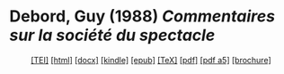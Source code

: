 # Debord, Guy (1988)  <em>Commentaires sur la société du spectacle</em> 

<header> <a target="_blank" title="Source XML/TEI" class="mime48 tei" href="https://hurlus.github.io/tei/debord1988_spectacle-commentaire.xml">[TEI]</a>  <a target="_blank" title="HTML une page" class="mime48 html" href="https://hurlus.github.io/debord1988_spectacle-commentaire/debord1988_spectacle-commentaire.html">[html]</a>  <a target="_blank" title="Bureautique (LibreOffice, MS.Word)" class="mime48 docx" href="https://hurlus.github.io/debord1988_spectacle-commentaire/debord1988_spectacle-commentaire.docx">[docx]</a>  <a target="_blank" title="Amazon.kindle" class="mime48 mobi" href="https://hurlus.github.io/debord1988_spectacle-commentaire/debord1988_spectacle-commentaire.mobi">[kindle]</a>  <a target="_blank" title="EPUB, pour liseuses et téléphones" class="mime48 epub" href="https://hurlus.github.io/debord1988_spectacle-commentaire/debord1988_spectacle-commentaire.epub">[epub]</a>  <a target="_blank" title="LaTeX" class="mime48 tex" href="https://hurlus.github.io/debord1988_spectacle-commentaire/debord1988_spectacle-commentaire.tex">[TeX]</a>  <a target="_blank" title="PDF à imprimer, A4 2 colonnes" class="mime48 pdf" href="https://hurlus.github.io/debord1988_spectacle-commentaire/debord1988_spectacle-commentaire.pdf">[pdf]</a>  <a target="_blank" title="PDF à lire, A5 une colonne" class="mime48 a5" href="https://hurlus.github.io/debord1988_spectacle-commentaire/debord1988_spectacle-commentaire_a5.pdf">[pdf a5]</a>  <a target="_blank" title="Brochure à agrafer, pdf imposé pour imprimante recto/verso" class="mime48 brochure" href="https://hurlus.github.io/debord1988_spectacle-commentaire/debord1988_spectacle-commentaire_brochure.pdf">[brochure]</a> </header>

